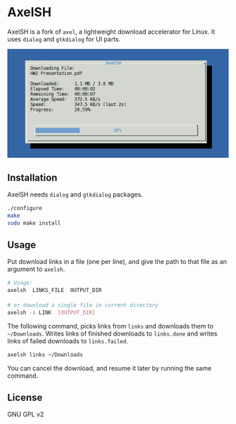 # AxelSH

AxelSH is a fork of `axel`, a lightweight download accelerator for Linux. It uses `dialog` and `gtkdialog` for UI parts.

![AxelSH](/axelsh.png)

## Installation

AxelSH needs `dialog` and `gtkdialog` packages.

```bash
./configure
make
sudo make install
```

## Usage

Put download links in a file (one per line), and give the path to that file as an argument to `axelsh`.

```bash
# Usage:
axelsh  LINKS_FILE  OUTPUT_DIR

# or download a single file in current directory
axelsh -s LINK  [OUTPUT_DIR]
```

The following command, picks links from `links` and downloads them to `~/Downloads`. Writes links of finished downloads to `links.done` and writes links of failed downloads to `links.failed`.

```bash
axelsh links ~/Downloads
```

You can cancel the download, and resume it later by running the same command.

## License
GNU GPL v2